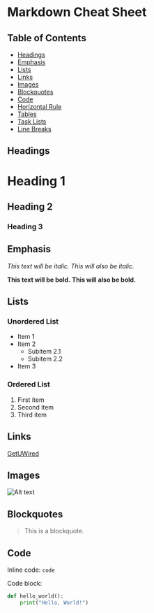 # Markdown Cheat Sheet

## Table of Contents

- [Headings](#headings)
- [Emphasis](#emphasis)
- [Lists](#lists)
- [Links](#links)
- [Images](#images)
- [Blockquotes](#blockquotes)
- [Code](#code)
- [Horizontal Rule](#horizontal-rule)
- [Tables](#tables)
- [Task Lists](#task-lists)
- [Line Breaks](#line-breaks)

## Headings

# Heading 1
## Heading 2
### Heading 3

## Emphasis

*This text will be italic.*
_This will also be italic._

**This text will be bold.**
__This will also be bold.__

## Lists

### Unordered List

- Item 1
- Item 2
  - Subitem 2.1
  - Subitem 2.2
- Item 3

### Ordered List

1. First item
2. Second item
3. Third item

## Links

[GetUWired](https://www.getuwired.com)

## Images

![Alt text](https://via.placeholder.com/150)

## Blockquotes

> This is a blockquote.

## Code

Inline code: `code`

Code block:

```python
def hello_world():
    print("Hello, World!")
